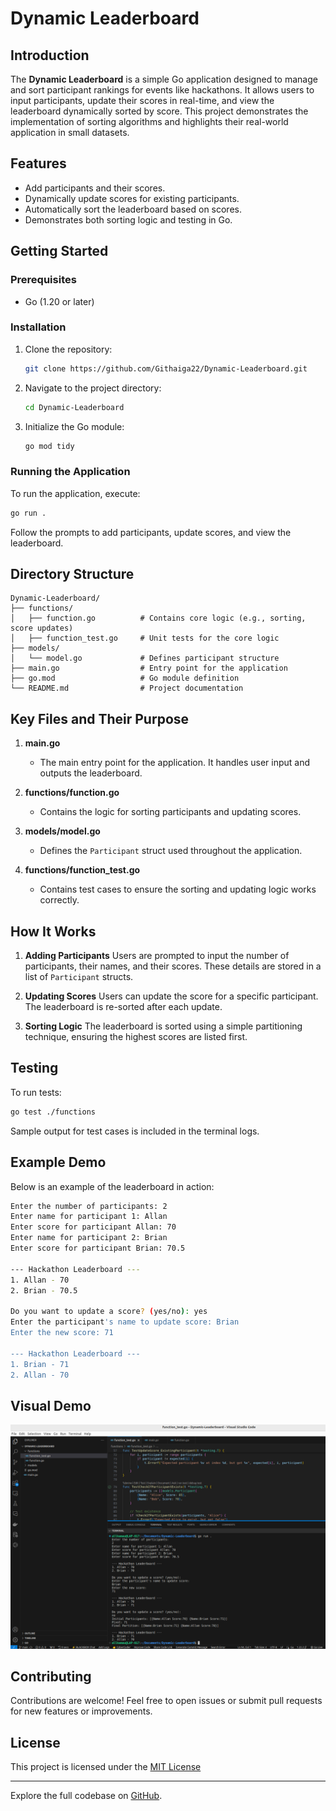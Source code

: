 # Dynamic Leaderboard

## Introduction
The **Dynamic Leaderboard** is a simple Go application designed to manage and sort participant rankings for events like hackathons. It allows users to input participants, update their scores in real-time, and view the leaderboard dynamically sorted by score. This project demonstrates the implementation of sorting algorithms and highlights their real-world application in small datasets.

## Features
- Add participants and their scores.
- Dynamically update scores for existing participants.
- Automatically sort the leaderboard based on scores.
- Demonstrates both sorting logic and testing in Go.

## Getting Started
### Prerequisites
- Go (1.20 or later)

### Installation
1. Clone the repository:
   ```bash
   git clone https://github.com/Githaiga22/Dynamic-Leaderboard.git
   ```
2. Navigate to the project directory:
   ```bash
   cd Dynamic-Leaderboard
   ```
3. Initialize the Go module:
   ```bash
   go mod tidy
   ```

### Running the Application
To run the application, execute:
```bash
go run .
```
Follow the prompts to add participants, update scores, and view the leaderboard.


## Directory Structure
```
Dynamic-Leaderboard/
├── functions/
│   ├── function.go          # Contains core logic (e.g., sorting, score updates)
│   ├── function_test.go     # Unit tests for the core logic
├── models/
│   └── model.go             # Defines participant structure
├── main.go                  # Entry point for the application
├── go.mod                   # Go module definition
└── README.md                # Project documentation
```

## Key Files and Their Purpose
1. **main.go**
   - The main entry point for the application. It handles user input and outputs the leaderboard.

2. **functions/function.go**
   - Contains the logic for sorting participants and updating scores.

3. **models/model.go**
   - Defines the `Participant` struct used throughout the application.

4. **functions/function_test.go**
   - Contains test cases to ensure the sorting and updating logic works correctly.

## How It Works
1. **Adding Participants**
   Users are prompted to input the number of participants, their names, and their scores. These details are stored in a list of `Participant` structs.

2. **Updating Scores**
   Users can update the score for a specific participant. The leaderboard is re-sorted after each update.

3. **Sorting Logic**
   The leaderboard is sorted using a simple partitioning technique, ensuring the highest scores are listed first.

## Testing
To run tests:
```bash
go test ./functions
```
Sample output for test cases is included in the terminal logs.

## Example Demo
Below is an example of the leaderboard in action:

```bash
Enter the number of participants: 2
Enter name for participant 1: Allan
Enter score for participant Allan: 70
Enter name for participant 2: Brian
Enter score for participant Brian: 70.5

--- Hackathon Leaderboard ---
1. Allan - 70
2. Brian - 70.5

Do you want to update a score? (yes/no): yes
Enter the participant's name to update score: Brian
Enter the new score: 71

--- Hackathon Leaderboard ---
1. Brian - 71
2. Allan - 70
```

## Visual Demo
![Dynamic Leaderboard Demo](Demo/Demo.png)

## Contributing
Contributions are welcome! Feel free to open issues or submit pull requests for new features or improvements.

## License
This project is licensed under the [MIT License](LICENSE)

---
Explore the full codebase on [GitHub](https://github.com/Githaiga22/Dynamic-Leaderboard).
